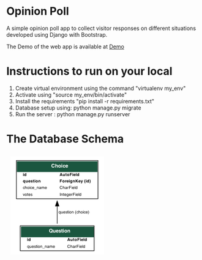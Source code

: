 # Opinion Poll
A simple opinion poll app to collect visitor responses on different situations developed using Django with Bootstrap.

The Demo of the web app is available at [Demo]

# Instructions to run on your local

1. Create virtual environment using the command "virtualenv my_env"
2. Activate using "source my_env/bin/activate"
3. Install the requirements "pip install -r requirements.txt"
4. Database setup using: python manage.py migrate 
5. Run the server : python manage.py runserver

# The Database Schema 
<img style="margin: 10px" src="https://github.com/warisanwar/opinion_poll/blob/main/database_schema.png" alt="DB Schema"  /> 

























[Demo]: http://warisanwar.pythonanywhere.com/
